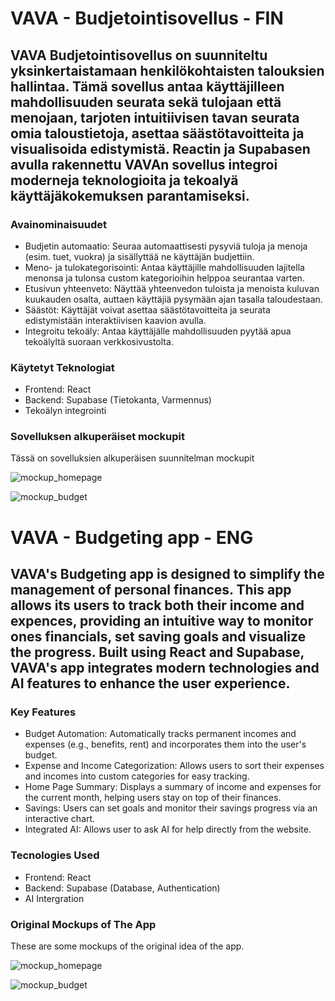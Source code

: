 # VAVA - Budjetointisovellus - FIN

## VAVA Budjetointisovellus on suunniteltu yksinkertaistamaan henkilökohtaisten talouksien hallintaa. Tämä sovellus antaa käyttäjilleen mahdollisuuden seurata sekä tulojaan että menojaan, tarjoten intuitiivisen tavan seurata omia taloustietoja, asettaa säästötavoitteita ja visualisoida edistymistä. Reactin ja Supabasen avulla rakennettu VAVAn sovellus integroi moderneja teknologioita ja tekoalyä käyttäjäkokemuksen parantamiseksi.

### Avainominaisuudet

- Budjetin automaatio: Seuraa automaattisesti pysyviä tuloja ja menoja (esim. tuet, vuokra) ja sisällyttää ne käyttäjän budjettiin.
- Meno- ja tulokategorisointi: Antaa käyttäjille mahdollisuuden lajitella menonsa ja tulonsa custom kategorioihin helppoa seurantaa varten.
-	Etusivun yhteenveto: Näyttää yhteenvedon tuloista ja menoista kuluvan kuukauden osalta, auttaen käyttäjiä pysymään ajan tasalla taloudestaan.
-	Säästöt: Käyttäjät voivat asettaa säästötavoitteita ja seurata edistymistään interaktiivisen kaavion avulla.
- Integroitu tekoäly: Antaa käyttäjälle mahdollisuuden pyytää apua tekoälyltä suoraan verkkosivustolta.

### Käytetyt Teknologiat

- Frontend: React
- Backend: Supabase (Tietokanta, Varmennus)
- Tekoälyn integrointi

### Sovelluksen alkuperäiset mockupit

Tässä on sovelluksien alkuperäisen suunnitelman mockupit

![mockup_homepage]([image.jpg](https://github.com/VAVA-OP2/images/raw/main/VAVA_mockup_etusivu.png))

![mockup_budget](image.jpg)



# VAVA - Budgeting app - ENG

## VAVA's Budgeting app is designed to simplify the management of personal finances. This app allows its users to track both their income and expences, providing an intuitive way to monitor ones financials, set saving goals and visualize the progress. Built using React and Supabase, VAVA's app integrates modern technologies and AI features to enhance the user experience.

### Key Features

- Budget Automation: Automatically tracks permanent incomes and expenses (e.g., benefits, rent) and incorporates them into the user's budget.
- Expense and Income Categorization: Allows users to sort their expenses and incomes into custom categories for easy tracking.
-	Home Page Summary: Displays a summary of income and expenses for the current month, helping users stay on top of their finances.
-	Savings: Users can set goals and monitor their savings progress via an interactive chart.
- Integrated AI: Allows user to ask AI for help directly from the website.

### Tecnologies Used

- Frontend: React
- Backend: Supabase (Database, Authentication)
- AI Intergration

### Original Mockups of The App

These are some mockups of the original idea of the app.

![mockup_homepage](image.jpg)

![mockup_budget](image.jpg)


